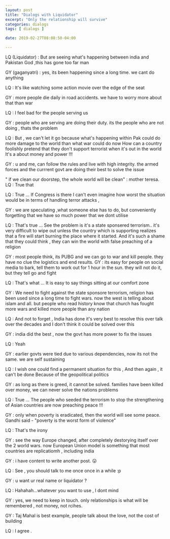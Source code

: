 ```yaml
---
layout: post
title: "Dialogs with Liquidator"
excerpt: "Only the relationship will survive"
categories: dialogs
tags: [ dialogs ]

date: 2019-02-27T08:08:50-04:00

---
```


LQ (Liquidator) :  But are seeing what's happening between india and Pakistan
God ,this has gone too far man

GY (gaganyatri) : yes, its been happening since a long time. we cant do anything

LQ : It's like watching some action movie over the edge of the seat

GY : more people die daily in road accidents. we have to worry more about that than war

LQ : I feel bad for the people serving us

GY : people who are serving are doing their duty. its the people who are not doing , thats the problem

LQ : But , we can't let it go because what's happening within Pak could do more damage to the world than what war could do now
How can a country foolishly pretend that they don't support terrorist when it's out in the world
It's a about money and power !!!

GY :  u and me, can follow the rules and live with high integrity. the armed forces and the currrent govt are doing their best to solve the issue

" if we clean our doorstep, the whole world will be clean" : mother teresa.
LQ : True that

LQ : True ... If Congress is there I can't even imagine how worst the situation would be in terms of handling terror attacks ,

GY : we are speculating ,what someone else has to do, but conveniently forgetting that we have so much power that we dont utilise

LQ : That's true ... See the problem is it's a state sponsered terrorism..  it's very difficult to wipe out unless the country which is supporting realizes that a fire will start burning the place where it started.
And it's such a shame that they could think , they can win the world with false preaching of a religion

GY : most people think, its PUBG and we can go to war and kill people. they have no clue the logistics and end results.
GY : its easy for people on social media to bark,
tell them to work out for 1 hour in the sun. they will not do it, but they tell go and fight

LQ : That's what ... It is easy to say things sitting at our comfort zone

GY : We need to fight against the state sponsore terrorism, religion has been used since a long time to fight wars. now the west is telling about islam and all. but people who read history know that church has fought more wars and killed more people than any nation

LQ : And not to forget , India has done it's very best to resolve this over talk over the decades and I don't think it could be solved over this

GY : india did the best , now the govt has more power to fix the issues

LQ : Yeah

GY : earlier govts were tied due to various dependencies, now its not the same. we are self sustaining

LQ : I wish one could find a permanent situation for this , And then again , it can't be done Because of the geopolitical politics

GY : as long as there is greed, it cannot be solved. families have been killed over money, we can never solve the nations problems

LQ : True ... The people who seeded the terrorism to stop the strengthening of Asian countries are now preaching peace !!!

GY : only when poverty is eradicated, then the world will see some peace.
Gandhi said - "poverty is the worst form of violence"

LQ : That's the irony


GY : see the way  Europe changed, after completely destorying itself over the 2 world wars. now European Union model is something that most countries are replicatiomh , including india

GY : i have content to write another post. 😛

LQ : See , you should talk to me once once in a while
:p

GY : u want ur real name or liquidator ?


LQ : Hahahah...whatever you want to use , I dont mind

GY : yes, we need to keep in touch. only relationships is what will be remembered , not money, not rcihes.


GY : Taj Mahal is best example, people talk about the love, not the cost of building

LQ : I agree .
